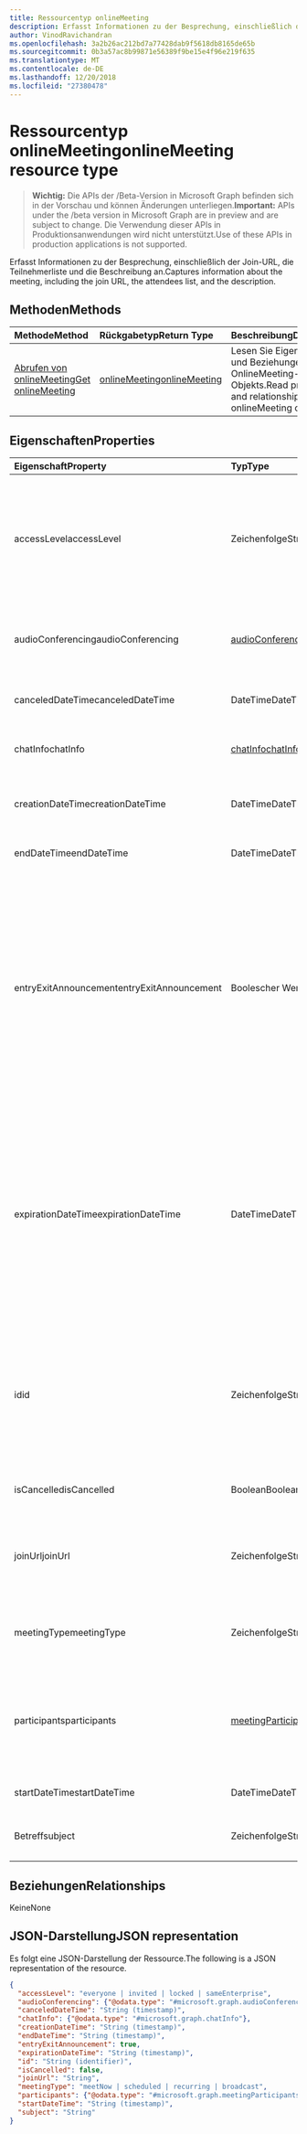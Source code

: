 ```yaml
---
title: Ressourcentyp onlineMeeting
description: Erfasst Informationen zu der Besprechung, einschließlich der Join-URL, die Teilnehmerliste und die Beschreibung an.
author: VinodRavichandran
ms.openlocfilehash: 3a2b26ac212bd7a77428dab9f5618db8165de65b
ms.sourcegitcommit: 0b3a57ac8b99871e56389f9be15e4f96e219f635
ms.translationtype: MT
ms.contentlocale: de-DE
ms.lasthandoff: 12/20/2018
ms.locfileid: "27380478"
---
```

# <a name="onlinemeeting-resource-type"></a><span data-ttu-id="1754d-103">Ressourcentyp onlineMeeting</span><span class="sxs-lookup"><span data-stu-id="1754d-103">onlineMeeting resource type</span></span>

> <span data-ttu-id="1754d-104">**Wichtig:** Die APIs der /Beta-Version in Microsoft Graph befinden sich in der Vorschau und können Änderungen unterliegen.</span><span class="sxs-lookup"><span data-stu-id="1754d-104">**Important:** APIs under the /beta version in Microsoft Graph are in preview and are subject to change.</span></span> <span data-ttu-id="1754d-105">Die Verwendung dieser APIs in Produktionsanwendungen wird nicht unterstützt.</span><span class="sxs-lookup"><span data-stu-id="1754d-105">Use of these APIs in production applications is not supported.</span></span>

<span data-ttu-id="1754d-106">Erfasst Informationen zu der Besprechung, einschließlich der Join-URL, die Teilnehmerliste und die Beschreibung an.</span><span class="sxs-lookup"><span data-stu-id="1754d-106">Captures information about the meeting, including the join URL, the attendees list, and the description.</span></span>

## <a name="methods"></a><span data-ttu-id="1754d-107">Methoden</span><span class="sxs-lookup"><span data-stu-id="1754d-107">Methods</span></span>

| <span data-ttu-id="1754d-108">Methode</span><span class="sxs-lookup"><span data-stu-id="1754d-108">Method</span></span>         | <span data-ttu-id="1754d-109">Rückgabetyp</span><span class="sxs-lookup"><span data-stu-id="1754d-109">Return Type</span></span> | <span data-ttu-id="1754d-110">Beschreibung</span><span class="sxs-lookup"><span data-stu-id="1754d-110">Description</span></span> |
|:---------------|:--------|:----------|
| [<span data-ttu-id="1754d-111">Abrufen von onlineMeeting</span><span class="sxs-lookup"><span data-stu-id="1754d-111">Get onlineMeeting</span></span>](../api/onlinemeeting-get.md) | [<span data-ttu-id="1754d-112">onlineMeeting</span><span class="sxs-lookup"><span data-stu-id="1754d-112">onlineMeeting</span></span>](onlinemeeting.md) | <span data-ttu-id="1754d-113">Lesen Sie Eigenschaften und Beziehungen OnlineMeeting-Objekts.</span><span class="sxs-lookup"><span data-stu-id="1754d-113">Read properties and relationships of onlineMeeting object.</span></span> |

## <a name="properties"></a><span data-ttu-id="1754d-114">Eigenschaften</span><span class="sxs-lookup"><span data-stu-id="1754d-114">Properties</span></span>

| <span data-ttu-id="1754d-115">Eigenschaft</span><span class="sxs-lookup"><span data-stu-id="1754d-115">Property</span></span>                  | <span data-ttu-id="1754d-116">Typ</span><span class="sxs-lookup"><span data-stu-id="1754d-116">Type</span></span>                                                   | <span data-ttu-id="1754d-117">Beschreibung</span><span class="sxs-lookup"><span data-stu-id="1754d-117">Description</span></span>                                                                                                                |
| :------------------------ | :----------------------------------------------------- | :------------------------------------------------------------------------------------------------------------------------- |
| <span data-ttu-id="1754d-118">accessLevel</span><span class="sxs-lookup"><span data-stu-id="1754d-118">accessLevel</span></span>               | <span data-ttu-id="1754d-119">Zeichenfolge</span><span class="sxs-lookup"><span data-stu-id="1754d-119">String</span></span>                                                 | <span data-ttu-id="1754d-120">Die Zugriffsebene, die Zulassung der online-Besprechung steuert.</span><span class="sxs-lookup"><span data-stu-id="1754d-120">The access level that controls admission to the online meeting.</span></span> <span data-ttu-id="1754d-121">Mögliche Werte sind: `everyone`, `invited`, `locked`, `sameEnterprise` und `unknown`.</span><span class="sxs-lookup"><span data-stu-id="1754d-121">Possible values are: `everyone`, `invited`, `locked`, `sameEnterprise`, `unknown`.</span></span> |
| <span data-ttu-id="1754d-122">audioConferencing</span><span class="sxs-lookup"><span data-stu-id="1754d-122">audioConferencing</span></span>         | [<span data-ttu-id="1754d-123">audioConferencing</span><span class="sxs-lookup"><span data-stu-id="1754d-123">audioConferencing</span></span>](audioconferencing.md)              | <span data-ttu-id="1754d-124">Stellt Access Telefoninformationen für einen OnlineMeeting.</span><span class="sxs-lookup"><span data-stu-id="1754d-124">Represents phone access information for an onlineMeeting.</span></span> |
| <span data-ttu-id="1754d-125">canceledDateTime</span><span class="sxs-lookup"><span data-stu-id="1754d-125">canceledDateTime</span></span>          | <span data-ttu-id="1754d-126">DateTime</span><span class="sxs-lookup"><span data-stu-id="1754d-126">DateTime</span></span>                                               | <span data-ttu-id="1754d-127">Der Zeitpunkt, wann die Besprechung abgebrochen wurde.</span><span class="sxs-lookup"><span data-stu-id="1754d-127">The time when the meeting was canceled.</span></span> |
| <span data-ttu-id="1754d-128">chatInfo</span><span class="sxs-lookup"><span data-stu-id="1754d-128">chatInfo</span></span>                  | [<span data-ttu-id="1754d-129">chatInfo</span><span class="sxs-lookup"><span data-stu-id="1754d-129">chatInfo</span></span>](chatinfo.md)                                | <span data-ttu-id="1754d-130">Die Chat diese Besprechung zugeordnet.</span><span class="sxs-lookup"><span data-stu-id="1754d-130">The chat associated with this meeting.</span></span> |
| <span data-ttu-id="1754d-131">creationDateTime</span><span class="sxs-lookup"><span data-stu-id="1754d-131">creationDateTime</span></span>          | <span data-ttu-id="1754d-132">DateTime</span><span class="sxs-lookup"><span data-stu-id="1754d-132">DateTime</span></span>                                               | <span data-ttu-id="1754d-133">Die Uhrzeit der Erstellung die Besprechung.</span><span class="sxs-lookup"><span data-stu-id="1754d-133">The time when the meeting was created.</span></span> <span data-ttu-id="1754d-134">ReadOnly.</span><span class="sxs-lookup"><span data-stu-id="1754d-134">Readonly.</span></span>
| <span data-ttu-id="1754d-135">endDateTime</span><span class="sxs-lookup"><span data-stu-id="1754d-135">endDateTime</span></span>               | <span data-ttu-id="1754d-136">DateTime</span><span class="sxs-lookup"><span data-stu-id="1754d-136">DateTime</span></span>                                               | <span data-ttu-id="1754d-137">Die Endzeit der Besprechung.</span><span class="sxs-lookup"><span data-stu-id="1754d-137">End time of the meeting.</span></span> |
| <span data-ttu-id="1754d-138">entryExitAnnouncement</span><span class="sxs-lookup"><span data-stu-id="1754d-138">entryExitAnnouncement</span></span>     | <span data-ttu-id="1754d-139">Boolescher Wert</span><span class="sxs-lookup"><span data-stu-id="1754d-139">Boolean</span></span>                                                | <span data-ttu-id="1754d-140">Der Anwesenheitsstatus des Ankündigungen für die onlinebesprechung.</span><span class="sxs-lookup"><span data-stu-id="1754d-140">The attendance announcements status for the online meeting.</span></span> <span data-ttu-id="1754d-141">Wenn die Anwesenheit Ankündigungen aktiviert sind, wird die online-Besprechung den Namen der Verknüpfung Participantswho die Besprechung per Audio-ankündigen.</span><span class="sxs-lookup"><span data-stu-id="1754d-141">When attendance announcements are enabled, the online meeting will announce the names of the participantswho join the meeting through audio.</span></span> |
| <span data-ttu-id="1754d-142">expirationDateTime</span><span class="sxs-lookup"><span data-stu-id="1754d-142">expirationDateTime</span></span>        | <span data-ttu-id="1754d-143">DateTime</span><span class="sxs-lookup"><span data-stu-id="1754d-143">DateTime</span></span>                                               | <span data-ttu-id="1754d-144">Absolute (Coordinated Universal Time, UTC) Datum und Uhrzeit nach dem kann die onlinebesprechung gelöscht werden.</span><span class="sxs-lookup"><span data-stu-id="1754d-144">The absolute Coordinated Universal Time (UTC) date and time after which the online meeting can be deleted.</span></span> <span data-ttu-id="1754d-145">Datum und Uhrzeit müssen zwischen ein Jahr vor und zehn Jahren nach dem das aktuelle Datum und die Uhrzeit auf dem Server sein.</span><span class="sxs-lookup"><span data-stu-id="1754d-145">The day and time must be between one year before, and ten years after, the current date and time on the server.</span></span> |
| <span data-ttu-id="1754d-146">id</span><span class="sxs-lookup"><span data-stu-id="1754d-146">id</span></span>                        | <span data-ttu-id="1754d-147">Zeichenfolge</span><span class="sxs-lookup"><span data-stu-id="1754d-147">String</span></span>                                                 | <span data-ttu-id="1754d-148">Die ID der online-Besprechung zugeordnet.</span><span class="sxs-lookup"><span data-stu-id="1754d-148">The ID associated with the online meeting.</span></span> <span data-ttu-id="1754d-149">In einer HTTP GET-Anforderung verwendet wird, als ID zu.</span><span class="sxs-lookup"><span data-stu-id="1754d-149">Used in a GET HTTP request as the ID.</span></span> <span data-ttu-id="1754d-150">Schreibgeschützt.</span><span class="sxs-lookup"><span data-stu-id="1754d-150">Read-only.</span></span> <span data-ttu-id="1754d-151">Server generiert wurde.</span><span class="sxs-lookup"><span data-stu-id="1754d-151">Server generated.</span></span> |
| <span data-ttu-id="1754d-152">isCancelled</span><span class="sxs-lookup"><span data-stu-id="1754d-152">isCancelled</span></span>               | <span data-ttu-id="1754d-153">Boolean</span><span class="sxs-lookup"><span data-stu-id="1754d-153">Boolean</span></span>                                                | <span data-ttu-id="1754d-154">Gibt an, ob die Besprechung abgebrochen wurde.</span><span class="sxs-lookup"><span data-stu-id="1754d-154">Whether the meeting has been canceled.</span></span> |
| <span data-ttu-id="1754d-155">joinUrl</span><span class="sxs-lookup"><span data-stu-id="1754d-155">joinUrl</span></span>                   | <span data-ttu-id="1754d-156">Zeichenfolge</span><span class="sxs-lookup"><span data-stu-id="1754d-156">String</span></span>                                                 | <span data-ttu-id="1754d-157">Die URL, die verwendet wird, wenn die onlinebesprechung aus dem Internet verbunden ist.</span><span class="sxs-lookup"><span data-stu-id="1754d-157">The URL that is used when the online meeting is joined from the web.</span></span> |
| <span data-ttu-id="1754d-158">meetingType</span><span class="sxs-lookup"><span data-stu-id="1754d-158">meetingType</span></span>               | <span data-ttu-id="1754d-159">Zeichenfolge</span><span class="sxs-lookup"><span data-stu-id="1754d-159">String</span></span>                                                 | <span data-ttu-id="1754d-160">Mögliche Werte sind: `meetNow`, `scheduled`, `recurring`,`broadcast`</span><span class="sxs-lookup"><span data-stu-id="1754d-160">Possible values are: `meetNow`, `scheduled`, `recurring`, `broadcast`</span></span> |
| <span data-ttu-id="1754d-161">participants</span><span class="sxs-lookup"><span data-stu-id="1754d-161">participants</span></span>              | [<span data-ttu-id="1754d-162">meetingParticipants</span><span class="sxs-lookup"><span data-stu-id="1754d-162">meetingParticipants</span></span>](meetingparticipants.md)          | <span data-ttu-id="1754d-163">Die Teilnehmer der Besprechung online zugeordnet.</span><span class="sxs-lookup"><span data-stu-id="1754d-163">The participants associated with the online meeting.</span></span>  <span data-ttu-id="1754d-164">Dazu gehören der Organisator und die Teilnehmer.</span><span class="sxs-lookup"><span data-stu-id="1754d-164">This includes the organizer and the attendees.</span></span> |
| <span data-ttu-id="1754d-165">startDateTime</span><span class="sxs-lookup"><span data-stu-id="1754d-165">startDateTime</span></span>             | <span data-ttu-id="1754d-166">DateTime</span><span class="sxs-lookup"><span data-stu-id="1754d-166">DateTime</span></span>                                               | <span data-ttu-id="1754d-167">Startzeit der Besprechung.</span><span class="sxs-lookup"><span data-stu-id="1754d-167">Start time of the meeting.</span></span> |
| <span data-ttu-id="1754d-168">Betreff</span><span class="sxs-lookup"><span data-stu-id="1754d-168">subject</span></span>                   | <span data-ttu-id="1754d-169">Zeichenfolge</span><span class="sxs-lookup"><span data-stu-id="1754d-169">String</span></span>                                                 | <span data-ttu-id="1754d-170">Der Betreff der onlinebesprechung.</span><span class="sxs-lookup"><span data-stu-id="1754d-170">The subject of the online meeting.</span></span> |

## <a name="relationships"></a><span data-ttu-id="1754d-171">Beziehungen</span><span class="sxs-lookup"><span data-stu-id="1754d-171">Relationships</span></span>
<span data-ttu-id="1754d-172">Keine</span><span class="sxs-lookup"><span data-stu-id="1754d-172">None</span></span>

## <a name="json-representation"></a><span data-ttu-id="1754d-173">JSON-Darstellung</span><span class="sxs-lookup"><span data-stu-id="1754d-173">JSON representation</span></span>

<span data-ttu-id="1754d-174">Es folgt eine JSON-Darstellung der Ressource.</span><span class="sxs-lookup"><span data-stu-id="1754d-174">The following is a JSON representation of the resource.</span></span>

<!-- {
  "blockType": "resource",
  "optionalProperties": [

  ],
  "@odata.type": "microsoft.graph.onlineMeeting"
}-->
```json
{
  "accessLevel": "everyone | invited | locked | sameEnterprise",
  "audioConferencing": {"@odata.type": "#microsoft.graph.audioConferencing"},
  "canceledDateTime": "String (timestamp)",
  "chatInfo": {"@odata.type": "#microsoft.graph.chatInfo"},
  "creationDateTime": "String (timestamp)",
  "endDateTime": "String (timestamp)",
  "entryExitAnnouncement": true,
  "expirationDateTime": "String (timestamp)",
  "id": "String (identifier)",
  "isCancelled": false,
  "joinUrl": "String",
  "meetingType": "meetNow | scheduled | recurring | broadcast",
  "participants": {"@odata.type": "#microsoft.graph.meetingParticipants"},
  "startDateTime": "String (timestamp)",
  "subject": "String"
}
```

<!-- uuid: 8fcb5dbc-d5aa-4681-8e31-b001d5168d79
2015-10-25 14:57:30 UTC -->
<!-- {
  "type": "#page.annotation",
  "description": "onlineMeeting resource",
  "keywords": "",
  "section": "documentation",
  "tocPath": ""
}-->
